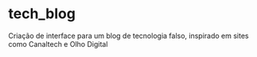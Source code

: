 # tech_blog
Criação de interface para um blog de tecnologia falso, inspirado em sites como Canaltech e Olho Digital
